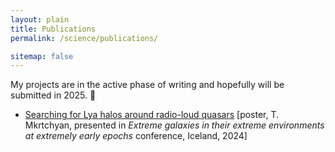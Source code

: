 ```yaml
---
layout: plain
title: Publications
permalink: /science/publications/

sitemap: false
---
```


My projects are in the active phase of writing and hopefully will be submitted in 2025. 🤞

- [Searching for Lya halos around radio-loud quasars](https://drive.google.com/file/d/1z7fAvvNCXlrYcMlSzSrpytm2gZcfS-0V/view?usp=sharing) [poster, T. Mkrtchyan, presented in *Extreme galaxies in their extreme environments at extremely early epochs* conference, Iceland, 2024]


